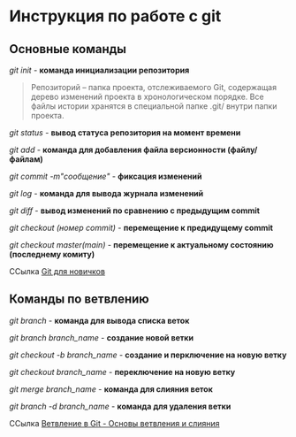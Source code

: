 # Инструкция по работе с git

## Основные команды

*git init* - **команда инициализации репозитория**

> Репозиторий – папка проекта, отслеживаемого Git, содержащая дерево изменений проекта в хронологическом порядке. Все файлы истории хранятся в специальной папке .git/ внутри папки проекта.

*git status* - **вывод статуса репозитория на момент времени**

*git add* - **команда для добавления файла версионности (файлу/файлам)**

*git commit -m"сообщение"* - **фиксация изменений**

*git log* - **команда для вывода журнала изменений**

*git diff* - **вывод изменений по сравнению с предыдущим commit**

*git checkout (номер commit)* - **перемещение к предидущему commit**

*git checkout master(main)* - **перемещение к актуальному состоянию (последнему комиту)**

 ССылка [Git для новичков](https://habr.com/ru/post/541258/)

## Команды по ветвлению

*git branch* - **команда для вывода списка веток**

*git branch branch_name* - **создание новой ветки**

*git checkout -b branch_name* - **создание и перключение на новую ветку**

*git checkout branch_name* - **переключение на новую ветку**

*git merge branch_name* - **команда для слияния веток**

*git branch -d branch_name* - **команда для удаления ветки**

 ССылка [Ветвление в Git - Основы ветвления и слияния](https://git-scm.com/book/ru/v2/Ветвление-в-Git-Основы-ветвления-и-слияния)